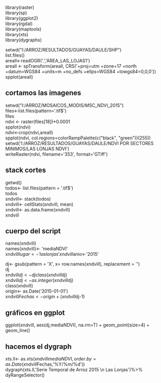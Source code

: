 library(raster)  
library(sp)  
library(ggplot2)   
library(rgdal)   
library(maptools)  
library(xts)  
library(dygraphs)  

setwd("I:/ARROZ/RESULTADOS/GUAYAS/DAULE/SHP")  
list.files()  
areall<-readOGR('.','AREA_LAS_LOJAS1')  
areall <- spTransform(areall, CRS('+proj=utm +zone=17 +north +datum=WGS84 +units=m +no_defs +ellps=WGS84 +towgs84=0,0,0'))  
spplot(areall)



## cortamos las imagenes  
setwd("I:/ARROZ/MOSAICOS_MODIS/MSC_NDVI_2015")  
files<-list.files(pattern='.tif$')  
files  
ndvi <- raster(files[18])*0.0001  
spplot(ndvi)  
ndvi<-crop(ndvi,areall)  
spplot(ndvi, col.regions=colorRampPalette(c("black", "green"))(255))   
setwd('I:/ARROZ/RESULTADOS/GUAYAS/DAULE/NDVI POR SECTORES MINIMOS/LAS LONJAS NDVI')  
writeRaster(ndvi, filename='353', format='GTiff')  



## stack cortes  
getwd()  
todos<- list.files(pattern = '.tif$')  
todos  
sndvill<- stack(todos)  
xndvill<- cellStats(sndvill, mean)  
xndvill<- as.data.frame(xndvill)  
xndvill  

## cuerpo del script  

names(xndvill)  
names(xndvill)<- 'mediaNDVI'  
xndvill$lugar<-'las lonjas'  
xndvill$anio<-'2015'  

dj<- gsub(pattern = 'X', x= row.names(xndvill), replacement = '')  
dj  
xndvill$dj<-dj  
class(xndvill$dj)   
xndvill$dj<- as.integer(xndvill$dj)  
class(xndvill)  
origin<- as.Date('2015-01-01')  
xndvill$Fechas<- origin + (xndvill$dj-1)  


## gráficos en ggplot  

ggplot(xndvill, aes(dj,mediaNDVI), na.rm=T) + geom_point(size=4) + geom_line()  

## hacemos el dygraph  
xts.ll<- as.xts(xndvill$mediaNDVI,order.by = as.Date(xndvill$Fechas,'%Y/%m/%d'))  
dygraph(xts.ll,'Serie Temporal de Arroz 2015 \n Las Lonjas')%>% dyRangeSelector()  
